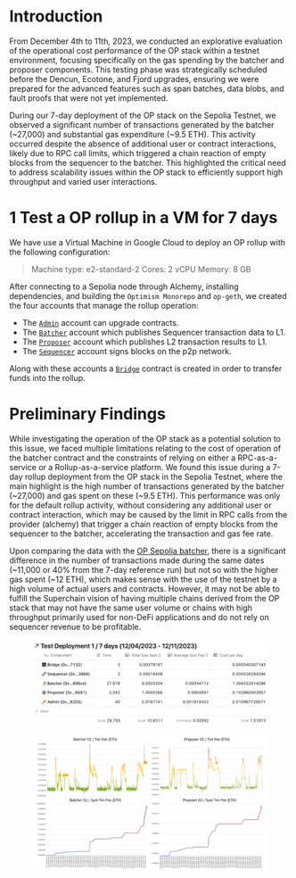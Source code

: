 # Introduction
From December 4th to 11th, 2023, we conducted an explorative evaluation of the operational cost performance of the OP stack within a testnet environment, focusing specifically on the gas spending by the batcher and proposer components. This testing phase was strategically scheduled before the Dencun, Ecotone, and Fjord upgrades, ensuring we were prepared for the advanced features such as span batches, data blobs, and fault proofs that were not yet implemented.

During our 7-day deployment of the OP stack on the Sepolia Testnet, we observed a significant number of transactions generated by the batcher (~27,000) and substantial gas expenditure (~9.5 ETH). This activity occurred despite the absence of additional user or contract interactions, likely due to RPC call limits, which triggered a chain reaction of empty blocks from the sequencer to the batcher. This highlighted the critical need to address scalability issues within the OP stack to efficiently support high throughput and varied user interactions.


# 1 Test a OP rollup in a VM for 7 days

We have use a Virtual Machine in Google Cloud to deploy an OP rollup with the following configuration: 

>Machine type: e2-standard-2
Cores: 2 vCPU
Memory: 8 GB

After connecting to a Sepolia node through Alchemy, installing dependencies, and building the `Optimism Monorepo` and `op-geth`, we created the four accounts that manage the rollup operation:

- The [`Admin`](https://sepolia.etherscan.io/address/0x3c90fda98697e8a8e3a2280e91e37978af6892d5) account can upgrade contracts.
- The [`Batcher`](https://sepolia.etherscan.io/address/0x0baf402794dacb56e5b9d3ae30a269a65e6898ce) account which publishes Sequencer transaction data to L1.
- The [`Proposer`](https://sepolia.etherscan.io/address/0x2deebf69cafeab907d94e6788ffc850090ccb561) account which publishes L2 transaction results to L1.
- The [`Sequencer`](https://sepolia.etherscan.io/address/0x565d75374d2df1e55553ca931f3c0527b2c93868) account signs blocks on the p2p network.

Along with these accounts a [`Bridge`](https://sepolia.etherscan.io/address/0x2139ac2d92de1f4166e9b130a1ac2567dac77132) contract is created in order to transfer funds into the rollup.



# Preliminary Findings

While investigating the operation of the OP stack as a potential solution to this issue, we faced multiple limitations relating to the cost of operation of the batcher contract and the constraints of relying on either a RPC-as-a-service or a Rollup-as-a-service platform. We found this issue during a 7-day rollup deployment from the OP stack in the Sepolia Testnet, where the main highlight is the high number of transactions generated by the batcher (~27,000) and gas spent on these (~9.5 ETH). This performance was only for the default rollup activity, without considering any additional user or contract interaction, which may be caused by the limit in RPC calls from the provider (alchemy) that trigger a chain reaction of empty blocks from the sequencer to the batcher, accelerating the transaction and gas fee rate. 

Upon comparing the data with the [OP Sepolia batcher](https://sepolia.etherscan.io/address/0x8F23BB38F531600e5d8FDDaAEC41F13FaB46E98c), there is a significant difference in the number of transactions made during the same dates (~11,000 or 40% from the 7-day reference run) but not so with the higher gas spent (~12 ETH), which makes sense with the use of the testnet by a high volume of actual users and contracts. However, it may not be able to fulfill the Superchain vision of having multiple chains derived from the OP stack that may not have the same user volume or chains with high throughput primarily used for non-DeFi applications and do not rely on sequencer revenue to be profitable.
<figure>
  <img src="./img/test1table.png" alt="Test Deployment 01 / December 2023">
</figure>

<figure>
  <img src="./img/node1.png" alt="Test Deployment 01 / December 2023">
</figure>